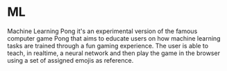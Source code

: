 # ML
Machine Learning Pong it's an experimental version of the famous computer game Pong that aims to educate users on how machine learning tasks are trained through a fun gaming experience. The user is able to teach, in realtime, a neural network and then play the game in the browser using a set of assigned emojis as reference.
